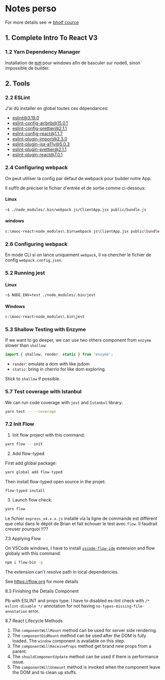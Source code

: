 # Notes perso

For more details see => [bholf cource](https://btholt.github.io/complete-intro-to-react/)

## 1. Complete Intro To React V3

### 1.2 Yarn Dependency Manager

Installation de [`NVM`](https://github.com/coreybutler/nvm-windows) pour windows afin de basculer sur node6, sinon impossible de builder.

## 2. Tools

### 2.2 ESLint

J'ai dû installer en global toutes ces dépendances:

- eslint@3.19.0
- eslint-config-airbnb@15.0.1
- eslint-config-prettier@2.1.1
- eslint-config-react@1.1.7
- eslint-plugin-import@2.3.0
- eslint-plugin-jsx-a11y@5.0.3
- eslint-plugin-prettier@2.1.1
- eslint-plugin-react@7.0.1

### 2.4 Configuring webpack

On peut utiliser la config par défaut de webpack pour builder notre App.

Il suffit de préciser le fichier d'entrée et de sortie comme ci-dessous:

#### Linux

```bash
~$ ./node_modules/.bin/webpack js/ClientApp.jsx public/bundle.js
```

#### windows

```bash
c:\mooc-react>node_modules\.bin\webpack js\ClientApp.jsx public\bundle.js
```

### 2.6 Configuring webpack

En mode CLI si on lance uniquement `webpack`, il va chercher le fichier de config `webpack.config.json`.

### 5.2 Running jest

#### Linux

```bash
~$ NODE_ENV=test ./node_modules/.bin/jest
```

#### Windows

```bash
c:\mooc-react>node_modules\.bin\jest
```

### 5.3 Shallow Testing with Enzyme

If we want to go deeper, we can use two others component from `enzyme` slower than `shallow`:

```js
import { shallow, render, static } from 'enzyme';
```

- `render`: emulate a dom with like jsdom
- `static`: bring in cherrio for like dom exploring.

Stick to `shallow` if possible.

### 5.7 Test coverage with Istanbul

We can run code coverage with `jest` and `Istanbul` library:

```bash
yarn test -- --coverage
```

### 7.2 Init Flow

1.  Init flow project with this command:

```bash
yarn flow -- init
```

2.  Add flow-typed

First add global package:

```bash
yarn global add flow-typed
```

Then install flow-typed open source in the projet:

```bash
flow-typed install
```

3.  Launch flow check:

```bash
yarn flow
```

Le fichier `express_v4.x.x.js` installé via la ligne de commande est différent que celui dans le dépôt de Brian et fait échouer le test avec `flow`.
Il faudrait creuser pourquoi !!??

7.3 Applying Flow

On VSCode windows, I have to install [`vscode-flow-ide`](https://marketplace.visualstudio.com/items?itemName=gcazaciuc.vscode-flow-ide) extension and flow globaly with this command:

```bash
npm i flow-bin -g
```

The extension can't resolve path in local dependencies.

See https://flow.org for more details

8.3 Finishing the Details Component

Pb with ESLINT and props type.
I have to disabled es-lint check with `/* eslint-disable */` annotation for not having `no-types-missing-file-annotation` error.

8.7 React Lifecycle Methods

1.  The `componentWillMount` method can be used for server side rendering.
2.  The `componentDidMount` method can be used after the DOM is fully loaded. The `window` component is available on this step.
3.  The `componentWillReceiveProps` method get brand new props from a parent.
4.  The `shouldComponentUpdate` method can be used if there is performance issue.
5.  The `componentWillUnmount` method is invoked when the component leave the DOM and to clean up stuffs.
